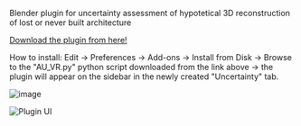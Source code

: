 Blender plugin for uncertainty assessment of hypotetical 3D reconstruction of lost or never built architecture

[Download the plugin from here!](https://github.com/rikkarlo/Blender-Uncertainty-Calculator/releases/download/v2.3.1/AU_VR.py)

How to install: Edit -> Preferences -> Add-ons -> Install from Disk -> Browse to the "AU_VR.py" python script downloaded from the link above -> the plugin will appear on the sidebar in the newly created "Uncertainty" tab.

![image](https://github.com/user-attachments/assets/6e354786-3ca5-4855-a36d-bbe82779feaf)


![Plugin UI](https://github.com/user-attachments/assets/558065f5-bcf9-45c6-9935-911ae0d4e14e)



